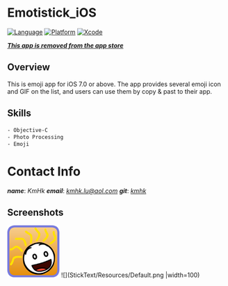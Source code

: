 # Emotistick_iOS

[![Language](https://img.shields.io/badge/language-Objective--C-yellow.svg?style=flat)]()
[![Platform](https://img.shields.io/badge/platform-%3C%3D%20iOS%207.0-lightgrey.svg?style=flat)]()
[![Xcode](https://img.shields.io/badge/Xcode-7.3-blue.svg?style=flat)]()

[**_This app is removed from the app store_**]()


## Overview

This is emoji app for iOS 7.0 or above. The app provides several emoji icon and GIF on the list, and users can use them by copy & past to their app.


## Skills
    - Objective-C
    - Photo Processing
    - Emoji


# Contact Info

**_name_**:		_KmHk_
**_email_**:	[_kmhk.lu@aol.com_](mailto:kmhk.lu@aol.com)
**_git_**:		[_kmhk_](https://github.com/kmhk)


## Screenshots

![](iconipod@2x.png)
![](StickText/Resources/Default.png |width=100)
